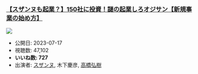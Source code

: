 ### [【スザンヌも起業？】150社に投資！謎の起業しろオジサン【新規事業の始め方】](https://www.youtube.com/watch?v=lJRiiSD57Q4)
[![](https://img.youtube.com/vi/lJRiiSD57Q4/sddefault.jpg)](https://www.youtube.com/watch?v=lJRiiSD57Q4)
-   公開日: 2023-07-17
-   視聴数: 47,102
-   **いいね数: 727**
-   出演者: [スザンヌ](/rehacq_fan/people/スザンヌ "wikilink"), 木下慶彦, [高橋弘樹](/rehacq_fan/people/高橋弘樹 "wikilink")
